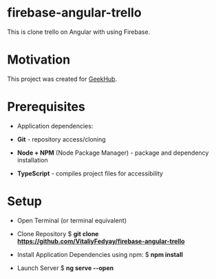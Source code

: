 # firebase-angular-trello

This is clone trello on Angular with using Firebase. 


# Motivation
This project was created for [GeekHub](http://geekhub.ck.ua/).


# Prerequisites

- Application dependencies:

- **Git** - repository access/cloning

- **Node + NPM** (Node Package Manager) - package and dependency installation

- **TypeScript** - compiles project files for accessibility


# Setup

- Open Terminal (or terminal equivalent)

- Clone Repository $ **git clone https://github.com/VitaliyFedyay/firebase-angular-trello**

- Install Application Dependencies using npm: $ **npm install**

- Launch Server $ **ng serve --open**
